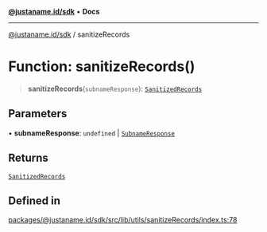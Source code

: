[**@justaname.id/sdk**](../README.md) • **Docs**

***

[@justaname.id/sdk](../globals.md) / sanitizeRecords

# Function: sanitizeRecords()

> **sanitizeRecords**(`subnameResponse`): [`SanitizedRecords`](../interfaces/SanitizedRecords.md)

## Parameters

• **subnameResponse**: `undefined` \| [`SubnameResponse`](../interfaces/SubnameResponse.md)

## Returns

[`SanitizedRecords`](../interfaces/SanitizedRecords.md)

## Defined in

[packages/@justaname.id/sdk/src/lib/utils/sanitizeRecords/index.ts:78](https://github.com/JustaName-id/JustaName-sdk/blob/7430def13fc61cd3fc8b89d25e0869ee390cc2d0/packages/@justaname.id/sdk/src/lib/utils/sanitizeRecords/index.ts#L78)
